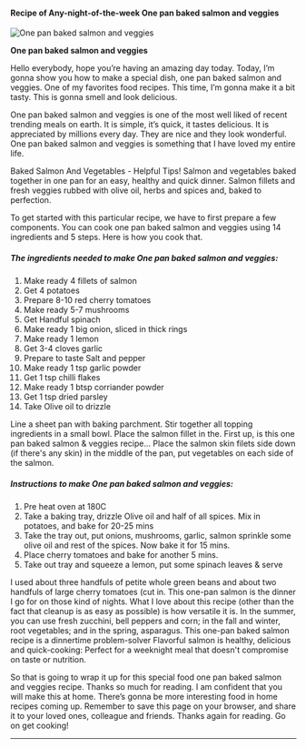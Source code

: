             

#### Recipe of Any-night-of-the-week One pan baked salmon and veggies

![One pan baked salmon and veggies](https://img-global.cpcdn.com/recipes/401531f5409a7743/751x532cq70/one-pan-baked-salmon-and-veggies-recipe-main-photo.jpg)

**One pan baked salmon and veggies**

Hello everybody, hope you’re having an amazing day today. Today, I’m gonna show you how to make a special dish, one pan baked salmon and veggies. One of my favorites food recipes. This time, I’m gonna make it a bit tasty. This is gonna smell and look delicious.

One pan baked salmon and veggies is one of the most well liked of recent trending meals on earth. It is simple, it’s quick, it tastes delicious. It is appreciated by millions every day. They are nice and they look wonderful. One pan baked salmon and veggies is something that I have loved my entire life.

Baked Salmon And Vegetables - Helpful Tips! Salmon and vegetables baked together in one pan for an easy, healthy and quick dinner. Salmon fillets and fresh veggies rubbed with olive oil, herbs and spices and, baked to perfection.

To get started with this particular recipe, we have to first prepare a few components. You can cook one pan baked salmon and veggies using 14 ingredients and 5 steps. Here is how you cook that.

##### The ingredients needed to make One pan baked salmon and veggies:

1.  Make ready 4 fillets of salmon
2.  Get 4 potatoes
3.  Prepare 8-10 red cherry tomatoes
4.  Make ready 5-7 mushrooms
5.  Get Handful spinach
6.  Make ready 1 big onion, sliced in thick rings
7.  Make ready 1 lemon
8.  Get 3-4 cloves garlic
9.  Prepare to taste Salt and pepper
10.  Make ready 1 tsp garlic powder
11.  Get 1 tsp chilli flakes
12.  Make ready 1 btsp corriander powder
13.  Get 1 tsp dried parsley
14.  Take Olive oil to drizzle

Line a sheet pan with baking parchment. Stir together all topping ingredients in a small bowl. Place the salmon fillet in the. First up, is this one pan baked salmon & veggies recipe… Place the salmon skin filets side down (if there's any skin) in the middle of the pan, put vegetables on each side of the salmon.

##### Instructions to make One pan baked salmon and veggies:

1.  Pre heat oven at 180C
2.  Take a baking tray, drizzle Olive oil and half of all spices. Mix in potatoes, and bake for 20-25 mins
3.  Take the tray out, put onions, mushrooms, garlic, salmon sprinkle some olive oil and rest of the spices. Now bake it for 15 mins.
4.  Place cherry tomatoes and bake for another 5 mins.
5.  Take out tray and squeeze a lemon, put some spinach leaves & serve

I used about three handfuls of petite whole green beans and about two handfuls of large cherry tomatoes (cut in. This one-pan salmon is the dinner I go for on those kind of nights. What I love about this recipe (other than the fact that cleanup is as easy as possible) is how versatile it is. In the summer, you can use fresh zucchini, bell peppers and corn; in the fall and winter, root vegetables; and in the spring, asparagus. This one-pan baked salmon recipe is a dinnertime problem-solver Flavorful salmon is healthy, delicious and quick-cooking: Perfect for a weeknight meal that doesn't compromise on taste or nutrition.

So that is going to wrap it up for this special food one pan baked salmon and veggies recipe. Thanks so much for reading. I am confident that you will make this at home. There’s gonna be more interesting food in home recipes coming up. Remember to save this page on your browser, and share it to your loved ones, colleague and friends. Thanks again for reading. Go on get cooking!

* * *